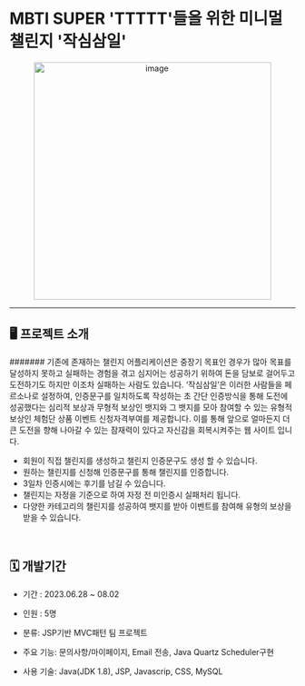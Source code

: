 # MBTI SUPER 'TTTTT'들을 위한 미니멀 챌린지 '작심삼일'

 <div align="center">
<img width="418" alt="image" src="https://github.com/ryuahnee/Challenge3Day/assets/135402890/5405afb8-d87a-472c-8833-11b24dac8086">
 </div>
 
---

## 🖥️  프로젝트 소개 
####### 기존에 존재하는 챌린지 어플리케이션은 중장기 목표인 경우가 많아 목표를 달성하지 못하고 실패하는 경험을 겪고 심지어는 성공하기 위하여 돈을 담보로 걸어두고 도전하기도 하지만 이조차 실패하는 사람도 있습니다.
‘작심삼일’은 이러한 사람들을 페르소나로 설정하여, 인증문구를 일치하도록 작성하는 초 간단 인증방식을 통해 도전에 성공했다는 심리적 보상과 무형적 보상인 뱃지와 그 뱃지를 모아 참여할 수 있는 유형적 보상인 체험단 상품 이벤트 신청자격부여를 제공합니다.
이를 통해 앞으로 얼마든지 더 큰 도전을 향해 나아갈 수 있는 잠재력이 있다고 자신감을 회복시켜주는 웹 사이트 입니다.
<br>
* 회원이 직접 챌린지를 생성하고 챌린지 인증문구도 생성 할 수 있습니다.
* 원하는 챌린지를 신청해 인증문구를 통해 챌린지를 인증합니다.
* 3일차 인증시에는 후기를 남길 수 있습니다.
* 챌린지는 자정을 기준으로 하여 자정 전 미인증시 실패처리 됩니다.
* 다양한 카테고리의 챌린지를 성공하여 뱃지를 받아 이벤트를 참여해 유형의 보상을 받을 수 있습니다.


<br>

## 🗓️  개발기간
* 기간 : 2023.06.28 ~ 08.02

* 인원 : 5명

* 분류: JSP기반 MVC패턴 팀 프로젝트

* 주요 기능: 문의사항/마이페이지, Email 전송, Java Quartz Scheduler구현

* 사용 기술: Java(JDK 1.8), JSP, Javascrip, CSS, MySQL


